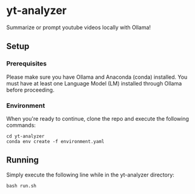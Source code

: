 # yt-analyzer
Summarize or prompt youtube videos locally with Ollama!

## Setup
### Prerequisites  
Please make sure you have Ollama and Anaconda (conda) installed. You must have at least one Language Model (LM) installed through Ollama before proceeding. 

### Environment
When you're ready to continue, clone the repo and execute the following commands:
```
cd yt-analyzer
conda env create -f environment.yaml
```

## Running
Simply execute the following line while in the yt-analyzer directory:
```
bash run.sh
```
